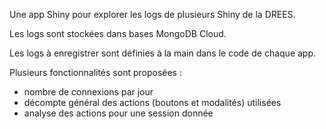Une app Shiny pour explorer les logs de plusieurs Shiny de la DREES.

Les logs sont stockées dans bases MongoDB Cloud.

Les logs à enregistrer sont définies à la main dans le code de chaque app.

Plusieurs fonctionnalités sont proposées : 
- nombre de connexions par jour
- décompte général des actions (boutons et modalités) utilisées
- analyse des actions pour une session donnée
